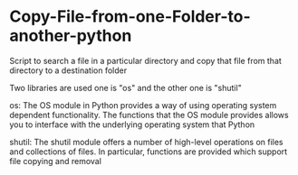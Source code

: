 # Copy-File-from-one-Folder-to-another-python
Script to search a file in a particular directory and copy that file from that directory to a destination folder

Two libraries are used one is "os" and the other one is "shutil"

os:     The OS module in Python provides a way of using operating system dependent functionality. The functions that 
        the OS module provides allows you to interface with the underlying operating system that Python
    
shutil: The shutil module offers a number of high-level operations on files and collections of files. In particular,
        functions are provided which support file copying and removal
